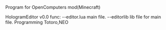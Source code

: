 Program for OpenComputers mod(Minecraft) 

HologramEditor v0.0
func:
--editor.lua  main file.
--editorlib  lib file for main file.
Programming Totoro,NEO

